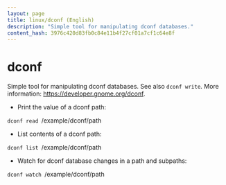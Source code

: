 ```yaml
---
layout: page
title: linux/dconf (English)
description: "Simple tool for manipulating dconf databases."
content_hash: 3976c420d83fb0c84e11b4f27cf01a7cf1c64e8f
---
```

# dconf

Simple tool for manipulating dconf databases.
See also `dconf write`.
More information: <https://developer.gnome.org/dconf>.

- Print the value of a dconf path:

`dconf read `<span class="tldr-var badge badge-pill bg-dark-lm bg-white-dm text-white-lm text-dark-dm font-weight-bold">/example/dconf/path</span>

- List contents of a dconf path:

`dconf list `<span class="tldr-var badge badge-pill bg-dark-lm bg-white-dm text-white-lm text-dark-dm font-weight-bold">/example/dconf/path</span>

- Watch for dconf database changes in a path and subpaths:

`dconf watch `<span class="tldr-var badge badge-pill bg-dark-lm bg-white-dm text-white-lm text-dark-dm font-weight-bold">/example/dconf/path</span>
